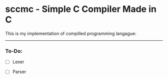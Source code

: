 # sccmc - Simple C Compiler Made in C 

This is my implementation of compilled programming langague:

---
### To-Do:

- [ ] Lexer
- [ ] Parser

